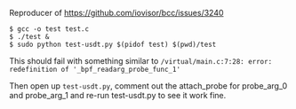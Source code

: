 Reproducer of https://github.com/iovisor/bcc/issues/3240

```
$ gcc -o test test.c
$ ./test &
$ sudo python test-usdt.py $(pidof test) $(pwd)/test
```

This should fail with something similar to `/virtual/main.c:7:28: error: redefinition of '_bpf_readarg_probe_func_1'`

Then open up `test-usdt.py`, comment out the attach_probe for probe_arg_0 and
probe_arg_1 and re-run test-usdt.py to see it work fine.
